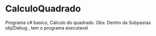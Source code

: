 # CalculoQuadrado
Programa c# basico, Calculo do quadrado.
Obs: Dentro da Subpastas obj/Debug , tem o programa executavel
